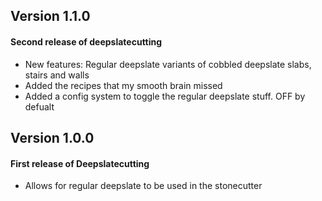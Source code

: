 ## Version 1.1.0
#### Second release of deepslatecutting
* New features: Regular deepslate variants of cobbled deepslate slabs, stairs and walls
* Added the recipes that my smooth brain missed
* Added a config system to toggle the regular deepslate stuff. OFF by defualt

## Version 1.0.0
#### First release of Deepslatecutting
* Allows for regular deepslate to be used in the stonecutter